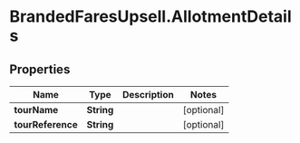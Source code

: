 # BrandedFaresUpsell.AllotmentDetails

## Properties

Name | Type | Description | Notes
------------ | ------------- | ------------- | -------------
**tourName** | **String** |  | [optional] 
**tourReference** | **String** |  | [optional] 


